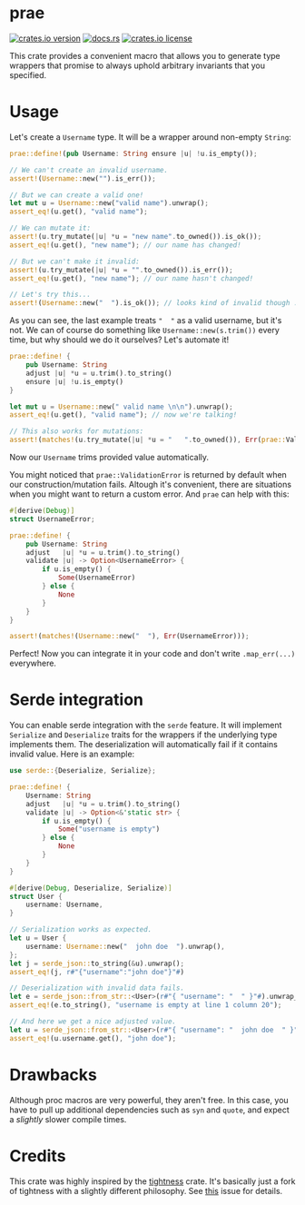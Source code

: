 # prae

[![crates.io version](https://shields.io/crates/v/prae)](https://crates.io/crates/prae)
[![docs.rs](https://docs.rs/prae/badge.svg)](https://docs.rs/prae)
[![crates.io license](https://shields.io/crates/l/prae)](https://crates.io/crates/prae)

This crate provides a convenient macro that allows you to generate type wrappers that promise to always uphold arbitrary invariants that you specified.

# Usage

Let's create a `Username` type. It will be a wrapper around non-empty `String`:

```rust
prae::define!(pub Username: String ensure |u| !u.is_empty());

// We can't create an invalid username.
assert!(Username::new("").is_err());

// But we can create a valid one!
let mut u = Username::new("valid name").unwrap();
assert_eq!(u.get(), "valid name");

// We can mutate it:
assert!(u.try_mutate(|u| *u = "new name".to_owned()).is_ok());
assert_eq!(u.get(), "new name"); // our name has changed!

// But we can't make it invalid:
assert!(u.try_mutate(|u| *u = "".to_owned()).is_err());
assert_eq!(u.get(), "new name"); // our name hasn't changed!

// Let's try this...
assert!(Username::new("  ").is_ok()); // looks kind of invalid though :(
```

As you can see, the last example treats `"  "` as a valid username, but it's not. We
can of course do something like `Username::new(s.trim())` every time, but why should
we do it ourselves? Let's automate it!

```rust
prae::define! {
    pub Username: String
    adjust |u| *u = u.trim().to_string()
    ensure |u| !u.is_empty()
}

let mut u = Username::new(" valid name \n\n").unwrap();
assert_eq!(u.get(), "valid name"); // now we're talking!

// This also works for mutations:
assert!(matches!(u.try_mutate(|u| *u = "   ".to_owned()), Err(prae::ValidationError)));
```

Now our `Username` trims provided value automatically.

You might noticed that `prae::ValidationError` is returned by default when our
construction/mutation fails. Altough it's convenient, there are situations when you might
want to return a custom error. And `prae` can help with this:

```rust
#[derive(Debug)]
struct UsernameError;

prae::define! {
    pub Username: String
    adjust   |u| *u = u.trim().to_string()
    validate |u| -> Option<UsernameError> {
        if u.is_empty() {
            Some(UsernameError)
        } else {
            None
        }
    }
}

assert!(matches!(Username::new("  "), Err(UsernameError)));
```

Perfect! Now you can integrate it in your code and don't write `.map_err(...)` everywhere.

# Serde integration

You can enable serde integration with the `serde` feature. It will implement `Serialize` and `Deserialize` traits for the wrappers if the underlying type implements them. The deserialization will automatically fail if it contains invalid value. Here is an example:
```rust
use serde::{Deserialize, Serialize};

prae::define! {
    Username: String
    adjust   |u| *u = u.trim().to_string()
    validate |u| -> Option<&'static str> {
        if u.is_empty() {
            Some("username is empty")
        } else {
            None
        }
    }
}

#[derive(Debug, Deserialize, Serialize)]
struct User {
    username: Username,
}

// Serialization works as expected.
let u = User {
    username: Username::new("  john doe  ").unwrap(),
};
let j = serde_json::to_string(&u).unwrap();
assert_eq!(j, r#"{"username":"john doe"}"#)

// Deserialization with invalid data fails.
let e = serde_json::from_str::<User>(r#"{ "username": "  " }"#).unwrap_err();
assert_eq!(e.to_string(), "username is empty at line 1 column 20");

// And here we get a nice adjusted value.
let u = serde_json::from_str::<User>(r#"{ "username": "  john doe  " }"#).unwrap();
assert_eq!(u.username.get(), "john doe");
```

# Drawbacks
Although proc macros are very powerful, they aren't free. In this case, you have to pull up additional dependencies such as `syn` and `quote`, and expect a *slightly* slower compile times.

# Credits
This crate was highly inspired by the [tightness](https://github.com/PabloMansanet/tightness) crate. It's basically just a fork of tightness with a slightly different philosophy. See [this](https://github.com/PabloMansanet/tightness/issues/2) issue for details.
